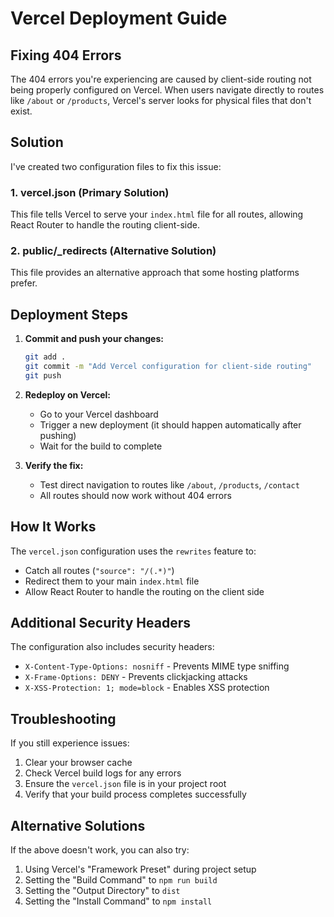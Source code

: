 <!-- @format -->

# Vercel Deployment Guide

## Fixing 404 Errors

The 404 errors you're experiencing are caused by client-side routing not being properly configured on Vercel. When users navigate directly to routes like `/about` or `/products`, Vercel's server looks for physical files that don't exist.

## Solution

I've created two configuration files to fix this issue:

### 1. vercel.json (Primary Solution)

This file tells Vercel to serve your `index.html` file for all routes, allowing React Router to handle the routing client-side.

### 2. public/\_redirects (Alternative Solution)

This file provides an alternative approach that some hosting platforms prefer.

## Deployment Steps

1. **Commit and push your changes:**

   ```bash
   git add .
   git commit -m "Add Vercel configuration for client-side routing"
   git push
   ```

2. **Redeploy on Vercel:**

   - Go to your Vercel dashboard
   - Trigger a new deployment (it should happen automatically after pushing)
   - Wait for the build to complete

3. **Verify the fix:**
   - Test direct navigation to routes like `/about`, `/products`, `/contact`
   - All routes should now work without 404 errors

## How It Works

The `vercel.json` configuration uses the `rewrites` feature to:

- Catch all routes (`"source": "/(.*)"`)
- Redirect them to your main `index.html` file
- Allow React Router to handle the routing on the client side

## Additional Security Headers

The configuration also includes security headers:

- `X-Content-Type-Options: nosniff` - Prevents MIME type sniffing
- `X-Frame-Options: DENY` - Prevents clickjacking attacks
- `X-XSS-Protection: 1; mode=block` - Enables XSS protection

## Troubleshooting

If you still experience issues:

1. Clear your browser cache
2. Check Vercel build logs for any errors
3. Ensure the `vercel.json` file is in your project root
4. Verify that your build process completes successfully

## Alternative Solutions

If the above doesn't work, you can also try:

1. Using Vercel's "Framework Preset" during project setup
2. Setting the "Build Command" to `npm run build`
3. Setting the "Output Directory" to `dist`
4. Setting the "Install Command" to `npm install`
